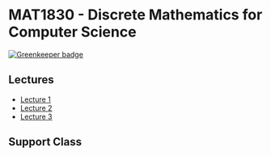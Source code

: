 # MAT1830 - Discrete Mathematics for Computer Science

[![Greenkeeper badge](https://badges.greenkeeper.io/dylanpinn/MAT1830.svg)](https://greenkeeper.io/)

## Lectures

- [Lecture 1](/lectures/lecture-01.md)
- [Lecture 2](/lectures/lecture-02.md)
- [Lecture 3](/lectures/lecture-03.md)

## Support Class


